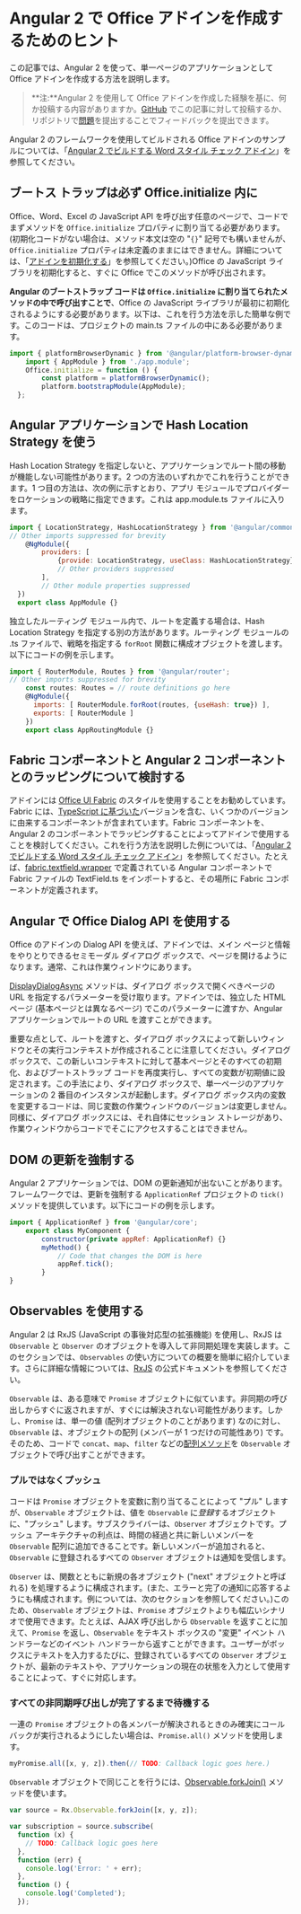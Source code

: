 # <a name="tips-for-creating-office-addins-with-angular-2"></a>Angular 2 で Office アドインを作成するためのヒント 

この記事では、Angular 2 を使って、単一ページのアプリケーションとして Office アドインを作成する方法を説明します。

>**注:**Angular 2 を使用して Office アドインを作成した経験を基に、何か投稿する内容がありますか。[GitHub](https://github.com/OfficeDev/office-js-docs) でこの記事に対して投稿するか、リポジトリで[問題](https://github.com/OfficeDev/office-js-docs/issues)を提出することでフィードバックを提出できます。 

Angular 2 のフレームワークを使用してビルドされる Office アドインのサンプルについては、「[Angular 2 でビルドする Word スタイル チェック アドイン](https://github.com/OfficeDev/Word-Add-in-Angular2-StyleChecker)」を参照してください。

## <a name="bootstrapping-must-be-inside-officeinitialize"></a>ブートス トラップは必ず Office.initialize 内に

Office、Word、Excel の JavaScript API を呼び出す任意のページで、コードでまずメソッドを `Office.initialize` プロパティに割り当てる必要があります。(初期化コードがない場合は、メソッド本文は空の "`{}`" 記号でも構いませんが、`Office.initialize` プロパティは未定義のままにはできません。詳細については、「[アドインを初期化する](http://dev.office.com/docs/add-ins/develop/understanding-the-javascript-api-for-office#initializing-your-add-in)」を参照してください。)Office の JavaScript ライブラリを初期化すると、すぐに Office でこのメソッドが呼び出されます。

**Angular のブートストラップ コードは `Office.initialize` に割り当てられたメソッドの中で呼び出すことで**、Office の JavaScript ライブラリが最初に初期化されるようにする必要があります。以下は、これを行う方法を示した簡単な例です。このコードは、プロジェクトの main.ts ファイルの中にある必要があります。

```js
import { platformBrowserDynamic } from '@angular/platform-browser-dynamic';
    import { AppModule } from './app.module';
    Office.initialize = function () {
        const platform = platformBrowserDynamic();
        platform.bootstrapModule(AppModule);
  };
```

## <a name="use-the-hash-location-strategy-in-the-angular-application"></a>Angular アプリケーションで Hash Location Strategy を使う

Hash Location Strategy を指定しないと、アプリケーションでルート間の移動が機能しない可能性があります。2 つの方法のいずれかでこれを行うことができます。1 つ目の方法は、次の例に示すとおり、アプリ モジュールでプロバイダーをロケーションの戦略に指定できます。これは app.module.ts ファイルに入ります。

```js
import { LocationStrategy, HashLocationStrategy } from '@angular/common';
// Other imports suppressed for brevity
    @NgModule({
        providers: [
            {provide: LocationStrategy, useClass: HashLocationStrategy},
            // Other providers suppressed
        ],
        // Other module properties suppressed
  })
  export class AppModule {}
``` 

独立したルーティング モジュール内で、ルートを定義する場合は、Hash Location Strategy を指定する別の方法があります。ルーティング モジュールの .ts ファイルで、戦略を指定する `forRoot` 関数に構成オブジェクトを渡します。以下にコードの例を示します。 

```js
import { RouterModule, Routes } from '@angular/router';
// Other imports suppressed for brevity
    const routes: Routes = // route definitions go here
    @NgModule({
      imports: [ RouterModule.forRoot(routes, {useHash: true}) ],
      exports: [ RouterModule ]
    })
    export class AppRoutingModule {}
```   


## <a name="consider-wrapping-fabric-components-with-angular-2-components"></a>Fabric コンポーネントと Angular 2 コンポーネントとのラッピングについて検討する

アドインには [Office UI Fabric](http://dev.office.com/fabric#/fabric-js) のスタイルを使用することをお勧めしています。Fabric には、[TypeScript に基づいた](https://github.com/OfficeDev/office-ui-fabric-js)バージョンを含む、いくつかのバージョンに由来するコンポーネントが含まれています。Fabric コンポーネントを、Angular 2 のコンポーネントでラッピングすることによってアドインで使用することを検討してください。これを行う方法を説明した例については、「[Angular 2 でビルドする Word スタイル チェック アドイン](https://github.com/OfficeDev/Word-Add-in-Angular2-StyleChecker)」を参照してください。たとえば、[fabric.textfield.wrapper](https://github.com/OfficeDev/Word-Add-in-Angular2-StyleChecker/blob/master/app/shared/office-fabric-component-wrappers/fabric.textfield.wrapper.component.ts) で定義されている Angular コンポーネントで Fabric ファイルの TextField.ts をインポートすると、その場所に Fabric コンポーネントが定義されます。 


## <a name="using-the-office-dialog-api-with-angular"></a>Angular で Office Dialog API を使用する

Office のアドインの Dialog API を使えば、アドインでは、メイン ページと情報をやりとりできるセミモーダル ダイアログ ボックスで、ページを開けるようになります。通常、これは作業ウィンドウにあります。 

[DisplayDialogAsync](http://dev.office.com/reference/add-ins/shared/officeui.displaydialogasync) メソッドは、ダイアログ ボックスで開くべきページの URL を指定するパラメーターを受け取ります。アドインでは、独立した HTML ページ (基本ページとは異なるページ) でこのパラメーターに渡すか、Angular アプリケーションでルートの URL を渡すことができます。 

重要な点として、ルートを渡すと、ダイアログ ボックスによって新しいウィンドウとその実行コンテキストが作成されることに注意してください。ダイアログ ボックスで、この新しいコンテキストに対して基本ページとそのすべての初期化、およびブートストラップ コードを再度実行し、すべての変数が初期値に設定されます。この手法により、ダイアログ ボックスで、単一ページのアプリケーションの 2 番目のインスタンスが起動します。ダイアログ ボックス内の変数を変更するコードは、同じ変数の作業ウィンドウのバージョンは変更しません。同様に、ダイアログ ボックスには、それ自体にセッション ストレージがあり、作業ウィンドウからコードでそこにアクセスすることはできません。  


## <a name="forcing-an-update-of-the-dom"></a>DOM の更新を強制する

Angular 2 アプリケーションでは、DOM の更新通知が出ないことがあります。フレームワークでは、更新を強制する `ApplicationRef` プロジェクトの `tick()` メソッドを提供しています。以下にコードの例を示します。

```js
import { ApplicationRef } from '@angular/core';
    export class MyComponent {
        constructor(private appRef: ApplicationRef) {}
        myMethod() {
            // Code that changes the DOM is here
            appRef.tick();
        }
}
``` 

## <a name="using-observables"></a>Observables を使用する

Angular 2 は RxJS (JavaScript の事後対応型の拡張機能) を使用し、RxJS は `Observable` と `Observer` のオブジェクトを導入して非同期処理を実装します。このセクションでは、`Observables` の使い方についての概要を簡単に紹介しています。さらに詳細な情報については、[RxJS](http://reactivex.io/rxjs/) の公式ドキュメントを参照してください。

`Observable` は、ある意味で `Promise` オブジェクトに似ています。非同期の呼び出しからすぐに返されますが、すぐには解決されない可能性があります。しかし、`Promise` は、単一の値 (配列オブジェクトのことがあります) なのに対し、`Observable` は、オブジェクトの配列 (メンバーが 1 つだけの可能性あり) です。そのため、コードで `concat`、`map`、`filter` などの[配列メソッド](http://www.w3schools.com/jsref/jsref_obj_array.asp)を `Observable` オブジェクトで呼び出すことができます。 

### <a name="pushing-instead-of-pulling"></a>プルではなくプッシュ

コードは `Promise` オブジェクトを変数に割り当てることによって "プル" しますが、`Observable` オブジェクトは、値を `Observable` に*登録*するオブジェクトに、"プッシュ" します。サブスクライバーは、`Observer` オブジェクトです。プッシュ アーキテクチャの利点は、時間の経過と共に新しいメンバーを `Observable` 配列に追加できることです。新しいメンバーが追加されると、`Observable` に登録されるすべての `Observer` オブジェクトは通知を受信します。 

`Observer` は、関数とともに新規の各オブジェクト ("next" オブジェクトと呼ばれる) を処理するように構成されます。(また、エラーと完了の通知に応答するようにも構成されます。例については、次のセクションを参照してください。)このため、`Observable` オブジェクトは、`Promise` オブジェクトよりも幅広いシナリオで使用できます。たとえば、AJAX 呼び出しから `Observable` を返すことに加えて、`Promise` を返し、`Observable` をテキスト ボックスの "変更" イベント ハンドラーなどのイベント ハンドラーから返すことができます。ユーザーがボックスにテキストを入力するたびに、登録されているすべての `Observer` オブジェクトが、最新のテキストや、アプリケーションの現在の状態を入力として使用することによって、すぐに対応します。 


### <a name="waiting-until-all-asynchronous-calls-have-completed"></a>すべての非同期呼び出しが完了するまで待機する

一連の `Promise` オブジェクトの各メンバーが解決されるときのみ確実にコールバックが実行されるようにしたい場合は、`Promise.all()` メソッドを使用します。

```js
myPromise.all([x, y, z]).then(// TODO: Callback logic goes here.)
``` 

`Observable` オブジェクトで同じことを行うには、[Observable.forkJoin()](https://github.com/Reactive-Extensions/RxJS/blob/master/doc/api/core/operators/forkjoin.md) メソッドを使います。  

```js
var source = Rx.Observable.forkJoin([x, y, z]);

var subscription = source.subscribe(
  function (x) {
    // TODO: Callback logic goes here
  },
  function (err) {
    console.log('Error: ' + err);
  },
  function () {
    console.log('Completed');
  });
``` 

